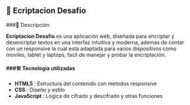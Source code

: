## 🔐 Ecriptacion Desafio
###📜 Descripción

**Ecriptacion Desafio** es una aplicación web, diseñada para encriptar y desencriptar textos en una interfaz intuitiva y moderna, 
ademas de contar con un responsive la cual esta adaptada para varios dispositivos como moviles, tablet y laptops, facil de manejar y probar la encriptación.

#### ###🛠️ Tecnologia utilizadas 

- **HTML5** : Estructura del contenido con metodos responsive
- **CSS** : Diseño y estilo
- **JavaScript** : Lógica de cifrado y descifrado y otras funciones
